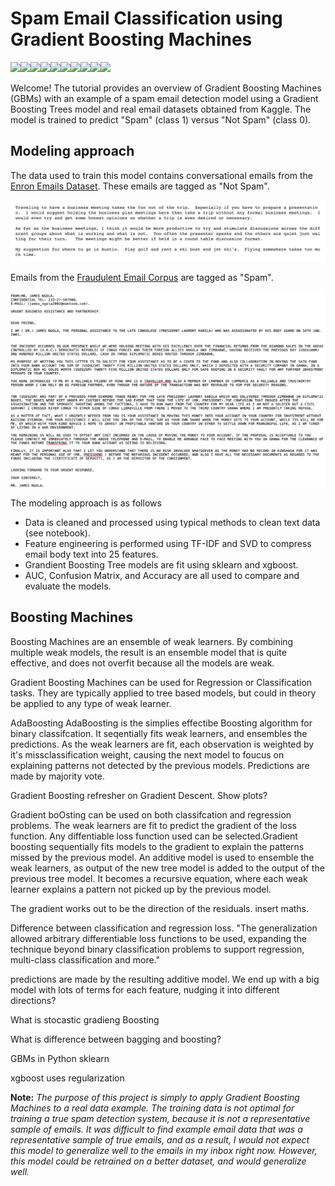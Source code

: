 # Spam Email Classification using Gradient Boosting Machines

<img src="https://media.giphy.com/media/l0IylR4JqKHLjaP60/giphy.gif" width=75><img src="https://media.giphy.com/media/l0IylR4JqKHLjaP60/giphy.gif" width=75><img src="https://media.giphy.com/media/l0IylR4JqKHLjaP60/giphy.gif" width=75><img src="https://media.giphy.com/media/l0IylR4JqKHLjaP60/giphy.gif" width=75><img src="https://media.giphy.com/media/l0IylR4JqKHLjaP60/giphy.gif" width=75><img src="https://media.giphy.com/media/l0IylR4JqKHLjaP60/giphy.gif" width=75><img src="https://media.giphy.com/media/l0IylR4JqKHLjaP60/giphy.gif" width=75><img src="https://media.giphy.com/media/l0IylR4JqKHLjaP60/giphy.gif" width=75><img src="https://media.giphy.com/media/l0IylR4JqKHLjaP60/giphy.gif" width=75><img src="https://media.giphy.com/media/l0IylR4JqKHLjaP60/giphy.gif" width=75>

Welcome! The tutorial provides an overview of Gradient Boosting Machines (GBMs) with an example of a spam email detection model using a Gradient Boosting Trees model and real email datasets obtained from Kaggle. The model is trained to predict "Spam" (class 1) versus "Not Spam" (class 0). 

## Modeling approach
The data used to train this model contains conversational emails from the [Enron Emails Dataset](https://www.kaggle.com/wcukierski/enron-email-dataset). These emails are tagged as "Not Spam". 

<img src="images/not_spam.png" width=600>


Emails from the [Fraudulent Email Corpus](https://www.kaggle.com/rtatman/fraudulent-email-corpus) are tagged as "Spam".

<img src="images/spam.png" width=600>

The modeling approach is as follows
* Data is cleaned and processed using typical methods to clean text data (see notebook).
* Feature engineering is performed using TF-IDF and SVD to compress email body text into 25 features.
* Grandient Boosting Tree models are fit using sklearn and xgboost. 
* AUC, Confusion Matrix, and Accuracy are all used to compare and evaluate the models.

## Boosting Machines
Boosting Machines are an ensemble of weak learners. By combining multiple weak models, the result is an ensemble model that is quite effective, and does not overfit because all the models are weak.

Gradient Boosting Machines can be used for Regression or Classification tasks. They are typically applied to tree based models, but could in theory be applied to any type of weak learner.


AdaBoosting
AdaBoosting is the simplies effectibe Boosting algorithm for binary classifcation. It seqentially fits weak learners, and ensembles the predictions. As the weak learners are fit, each observation is weighted by it's missclassification weight, causing the next model to foucus on explaining patterns not detected by the previous models.  Predictions are made by majority vote.

Gradient Boosting
refresher on Gradient Descent. Show plots?

Gradient boOsting can be used on both classifcation and regression problems. The weak learners are fit to predict the gradient of the loss function. Any diffentiable loss function used can be selected.Gradient boosting sequentially fits models to the gradient to explain the patterns missed by the previous model. An additive model is used to ensemble the weak learners, as output of the new tree model is added to the output of the previous tree model. It becomes a recursive equation, where each weak learner explains a pattern not picked up by the previous model.
<Show math>


The gradient works out to be the direction of the residuals. insert maths.
<Show math>


Difference between classification and regression loss.
"The generalization allowed arbitrary differentiable loss functions to be used, expanding the technique beyond binary classification problems to support regression, multi-class classification and more."

predictions are made by the resulting additive model. We end up with a big model with lots of terms for each feature, nudging it into different directions?

What is stocastic gradieng Boosting

What is difference between bagging and boosting?

GBMs in Python
sklearn

xgboost
uses regularization





<b>Note:</b> <i>The purpose of this project is simply to apply Gradient Boosting Machines to a real data example. The training data is not optimal for training a true spam detection system, because it is not a representative sample of emails. It was difficult to find example email data that was a representative sample of true emails, and as a result, I would not expect this model to generalize well to the emails in my inbox right now. However, this model could be retrained on a better dataset, and would generalize well. </i>

